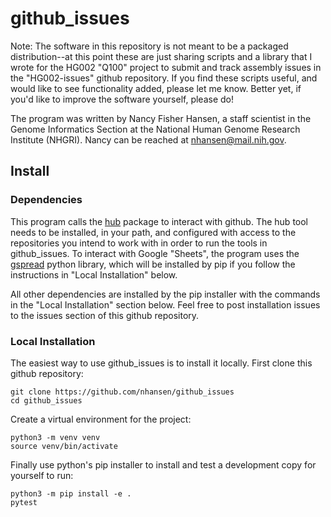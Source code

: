 # github_issues

Note: The software in this repository is not meant to be a packaged distribution--at this point these are just sharing scripts and a library that I wrote for the HG002 "Q100" project to submit and track assembly issues in the "HG002-issues" github repository. If you find these scripts useful, and would like to see functionality added, please let me know. Better yet, if you'd like to improve the software yourself, please do!

The program was written by Nancy Fisher Hansen, a staff scientist in the Genome Informatics Section at the National Human Genome Research Institute (NHGRI). Nancy can be reached at nhansen@mail.nih.gov.

## Install

### Dependencies

This program calls the [hub](https://hub.github.com/) package to interact with github. The hub tool needs to be installed, in your path, and configured with access to the repositories you intend to work with in order to run the tools in github_issues. To interact with Google "Sheets", the program uses the [gspread](https://pypi.org/project/gspread/) python library, which will be installed by pip if you follow the instructions in "Local Installation" below.

All other dependencies are installed by the pip installer with the commands in the "Local Installation" section below. Feel free to post installation issues to the issues section of this github repository.

### Local Installation

The easiest way to use github_issues is to install it locally. First clone this github repository:
```
git clone https://github.com/nhansen/github_issues
cd github_issues
```

Create a virtual environment for the project:
```
python3 -m venv venv
source venv/bin/activate
```

Finally use python's pip installer to install and test a development copy for yourself to run:
```
python3 -m pip install -e .
pytest
```


